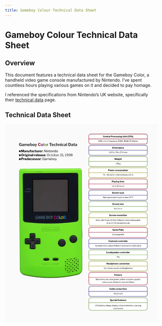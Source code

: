 ```yaml
---
title: Gameboy Colour Technical Data Sheet
---
```


# Gameboy Colour Technical Data Sheet

## **Overview**

This document features a technical data sheet for the Gameboy Color, a handheld video game console manufactured by Nintendo. I’ve spent countless hours playing various games on it and decided to pay homage.

I referenced the specifications from Nintendo’s UK website, specifically their [technical data](https://www.nintendo.com/en-gb/Support/Game-Boy-Pocket-Color/Product-information/Technical-data/Technical-data-619585.html) page.

## **Technical Data Sheet**

![Gameboy color data](../assets/img/fun-images/gameboy-technical-data-sheet.jpeg)

